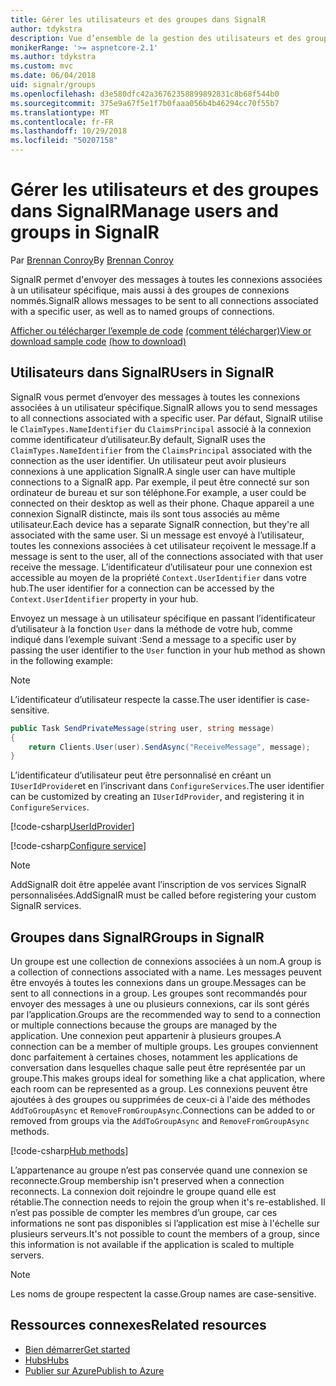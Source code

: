 ```yaml
---
title: Gérer les utilisateurs et des groupes dans SignalR
author: tdykstra
description: Vue d’ensemble de la gestion des utilisateurs et des groupes dans ASP.NET Core SignalR.
monikerRange: '>= aspnetcore-2.1'
ms.author: tdykstra
ms.custom: mvc
ms.date: 06/04/2018
uid: signalr/groups
ms.openlocfilehash: d3e580dfc42a36762358899892831c8b68f544b0
ms.sourcegitcommit: 375e9a67f5e1f7b0faaa056b4b46294cc70f55b7
ms.translationtype: MT
ms.contentlocale: fr-FR
ms.lasthandoff: 10/29/2018
ms.locfileid: "50207158"
---
```

# <a name="manage-users-and-groups-in-signalr"></a><span data-ttu-id="72a8d-103">Gérer les utilisateurs et des groupes dans SignalR</span><span class="sxs-lookup"><span data-stu-id="72a8d-103">Manage users and groups in SignalR</span></span>

<span data-ttu-id="72a8d-104">Par [Brennan Conroy](https://github.com/BrennanConroy)</span><span class="sxs-lookup"><span data-stu-id="72a8d-104">By [Brennan Conroy](https://github.com/BrennanConroy)</span></span>

<span data-ttu-id="72a8d-105">SignalR permet d'envoyer des messages à toutes les connexions associées à un utilisateur spécifique, mais aussi à des groupes de connexions nommés.</span><span class="sxs-lookup"><span data-stu-id="72a8d-105">SignalR allows messages to be sent to all connections associated with a specific user, as well as to named groups of connections.</span></span>

<span data-ttu-id="72a8d-106">[Afficher ou télécharger l’exemple de code](https://github.com/aspnet/Docs/tree/master/aspnetcore/signalr/groups/sample/) [(comment télécharger)](xref:index#how-to-download-a-sample)</span><span class="sxs-lookup"><span data-stu-id="72a8d-106">[View or download sample code](https://github.com/aspnet/Docs/tree/master/aspnetcore/signalr/groups/sample/) [(how to download)](xref:index#how-to-download-a-sample)</span></span>

## <a name="users-in-signalr"></a><span data-ttu-id="72a8d-107">Utilisateurs dans SignalR</span><span class="sxs-lookup"><span data-stu-id="72a8d-107">Users in SignalR</span></span>

<span data-ttu-id="72a8d-108">SignalR vous permet d’envoyer des messages à toutes les connexions associées à un utilisateur spécifique.</span><span class="sxs-lookup"><span data-stu-id="72a8d-108">SignalR allows you to send messages to all connections associated with a specific user.</span></span> <span data-ttu-id="72a8d-109">Par défaut, SignalR utilise le `ClaimTypes.NameIdentifier` du `ClaimsPrincipal` associé à la connexion comme identificateur d’utilisateur.</span><span class="sxs-lookup"><span data-stu-id="72a8d-109">By default, SignalR uses the `ClaimTypes.NameIdentifier` from the `ClaimsPrincipal` associated with the connection as the user identifier.</span></span> <span data-ttu-id="72a8d-110">Un utilisateur peut avoir plusieurs connexions à une application SignalR.</span><span class="sxs-lookup"><span data-stu-id="72a8d-110">A single user can have multiple connections to a SignalR app.</span></span> <span data-ttu-id="72a8d-111">Par exemple, il peut être connecté sur son ordinateur de bureau et sur son téléphone.</span><span class="sxs-lookup"><span data-stu-id="72a8d-111">For example, a user could be connected on their desktop as well as their phone.</span></span> <span data-ttu-id="72a8d-112">Chaque appareil a une connexion SignalR distincte, mais ils sont tous associés au même utilisateur.</span><span class="sxs-lookup"><span data-stu-id="72a8d-112">Each device has a separate SignalR connection, but they're all associated with the same user.</span></span> <span data-ttu-id="72a8d-113">Si un message est envoyé à l’utilisateur, toutes les connexions associées à cet utilisateur reçoivent le message.</span><span class="sxs-lookup"><span data-stu-id="72a8d-113">If a message is sent to the user, all of the connections associated with that user receive the message.</span></span> <span data-ttu-id="72a8d-114">L’identificateur d’utilisateur pour une connexion est accessible au moyen de la propriété `Context.UserIdentifier` dans votre hub.</span><span class="sxs-lookup"><span data-stu-id="72a8d-114">The user identifier for a connection can be accessed by the `Context.UserIdentifier` property in your hub.</span></span>

<span data-ttu-id="72a8d-115">Envoyez un message à un utilisateur spécifique en passant l’identificateur d’utilisateur à la fonction `User` dans la méthode de votre hub, comme indiqué dans l’exemple suivant :</span><span class="sxs-lookup"><span data-stu-id="72a8d-115">Send a message to a specific user by passing the user identifier to the `User` function in your hub method as shown in the following example:</span></span>

> [!NOTE]
> <span data-ttu-id="72a8d-116">L’identificateur d’utilisateur respecte la casse.</span><span class="sxs-lookup"><span data-stu-id="72a8d-116">The user identifier is case-sensitive.</span></span>

```csharp
public Task SendPrivateMessage(string user, string message)
{
    return Clients.User(user).SendAsync("ReceiveMessage", message);
}
```

<span data-ttu-id="72a8d-117">L’identificateur d’utilisateur peut être personnalisé en créant un `IUserIdProvider`et en l’inscrivant dans `ConfigureServices`.</span><span class="sxs-lookup"><span data-stu-id="72a8d-117">The user identifier can be customized by creating an `IUserIdProvider`, and registering it in `ConfigureServices`.</span></span>

[!code-csharp[UserIdProvider](groups/sample/customuseridprovider.cs?range=4-10)]

[!code-csharp[Configure service](groups/sample/startup.cs?range=21-22,39-42)]

> [!NOTE]
> <span data-ttu-id="72a8d-118">AddSignalR doit être appelée avant l’inscription de vos services SignalR personnalisées.</span><span class="sxs-lookup"><span data-stu-id="72a8d-118">AddSignalR must be called before registering your custom SignalR services.</span></span>

## <a name="groups-in-signalr"></a><span data-ttu-id="72a8d-119">Groupes dans SignalR</span><span class="sxs-lookup"><span data-stu-id="72a8d-119">Groups in SignalR</span></span>

<span data-ttu-id="72a8d-120">Un groupe est une collection de connexions associées à un nom.</span><span class="sxs-lookup"><span data-stu-id="72a8d-120">A group is a collection of connections associated with a name.</span></span> <span data-ttu-id="72a8d-121">Les messages peuvent être envoyés à toutes les connexions dans un groupe.</span><span class="sxs-lookup"><span data-stu-id="72a8d-121">Messages can be sent to all connections in a group.</span></span> <span data-ttu-id="72a8d-122">Les groupes sont recommandés pour envoyer des messages à une ou plusieurs connexions, car ils sont gérés par l’application.</span><span class="sxs-lookup"><span data-stu-id="72a8d-122">Groups are the recommended way to send to a connection or multiple connections because the groups are managed by the application.</span></span> <span data-ttu-id="72a8d-123">Une connexion peut appartenir à plusieurs groupes.</span><span class="sxs-lookup"><span data-stu-id="72a8d-123">A connection can be a member of multiple groups.</span></span> <span data-ttu-id="72a8d-124">Les groupes conviennent donc parfaitement à certaines choses, notamment les applications de conversation dans lesquelles chaque salle peut être représentée par un groupe.</span><span class="sxs-lookup"><span data-stu-id="72a8d-124">This makes groups ideal for something like a chat application, where each room can be represented as a group.</span></span> <span data-ttu-id="72a8d-125">Les connexions peuvent être ajoutées à des groupes ou supprimées de ceux-ci à l'aide des méthodes `AddToGroupAsync` et `RemoveFromGroupAsync`.</span><span class="sxs-lookup"><span data-stu-id="72a8d-125">Connections can be added to or removed from groups via the `AddToGroupAsync` and `RemoveFromGroupAsync` methods.</span></span>

[!code-csharp[Hub methods](groups/sample/hubs/chathub.cs?range=15-27)]

<span data-ttu-id="72a8d-126">L’appartenance au groupe n’est pas conservée quand une connexion se reconnecte.</span><span class="sxs-lookup"><span data-stu-id="72a8d-126">Group membership isn't preserved when a connection reconnects.</span></span> <span data-ttu-id="72a8d-127">La connexion doit rejoindre le groupe quand elle est rétablie.</span><span class="sxs-lookup"><span data-stu-id="72a8d-127">The connection needs to rejoin the group when it's re-established.</span></span> <span data-ttu-id="72a8d-128">Il n’est pas possible de compter les membres d’un groupe, car ces informations ne sont pas disponibles si l’application est mise à l'échelle sur plusieurs serveurs.</span><span class="sxs-lookup"><span data-stu-id="72a8d-128">It's not possible to count the members of a group, since this information is not available if the application is scaled to multiple servers.</span></span>

> [!NOTE]
> <span data-ttu-id="72a8d-129">Les noms de groupe respectent la casse.</span><span class="sxs-lookup"><span data-stu-id="72a8d-129">Group names are case-sensitive.</span></span>

## <a name="related-resources"></a><span data-ttu-id="72a8d-130">Ressources connexes</span><span class="sxs-lookup"><span data-stu-id="72a8d-130">Related resources</span></span>

* [<span data-ttu-id="72a8d-131">Bien démarrer</span><span class="sxs-lookup"><span data-stu-id="72a8d-131">Get started</span></span>](xref:tutorials/signalr)
* [<span data-ttu-id="72a8d-132">Hubs</span><span class="sxs-lookup"><span data-stu-id="72a8d-132">Hubs</span></span>](xref:signalr/hubs)
* [<span data-ttu-id="72a8d-133">Publier sur Azure</span><span class="sxs-lookup"><span data-stu-id="72a8d-133">Publish to Azure</span></span>](xref:signalr/publish-to-azure-web-app)
